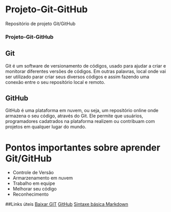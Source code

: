# Projeto-Git-GitHub
Repositório de projeto Git/GitHub 
### Projeto-Git-GitHub

## Git
Git é um software de versionamento de códigos, usado para ajudar a criar e monitorar diferentes versões de códigos. Em outras palavras, local onde vai ser utilizado parar criar seus diversos códigos e assim fazendo uma conexão entre o seu repositório local e remoto.

## GitHub
GitHub é uma plataforma em nuvem, ou seja, um repositório online onde armazena o seu código, através do Git. Ele permite que usuários, programadores cadatrados na plataforma realizem ou contribuam com projetos em qualquer lugar do mundo.

# Pontos importantes sobre aprender Git/GitHub
- Controle de Versão
- Armarzenamento em nuvem
- Trabalho em equipe
- Melhorar seu código
- Reconhecimento

##Links úteis
[Baixar GIT](https://git-scm.com/downloads)
[GitHub](https://github.com/)
[Sintaxe básica Markdown](https://www.markdownguide.org/basic-syntax/)
